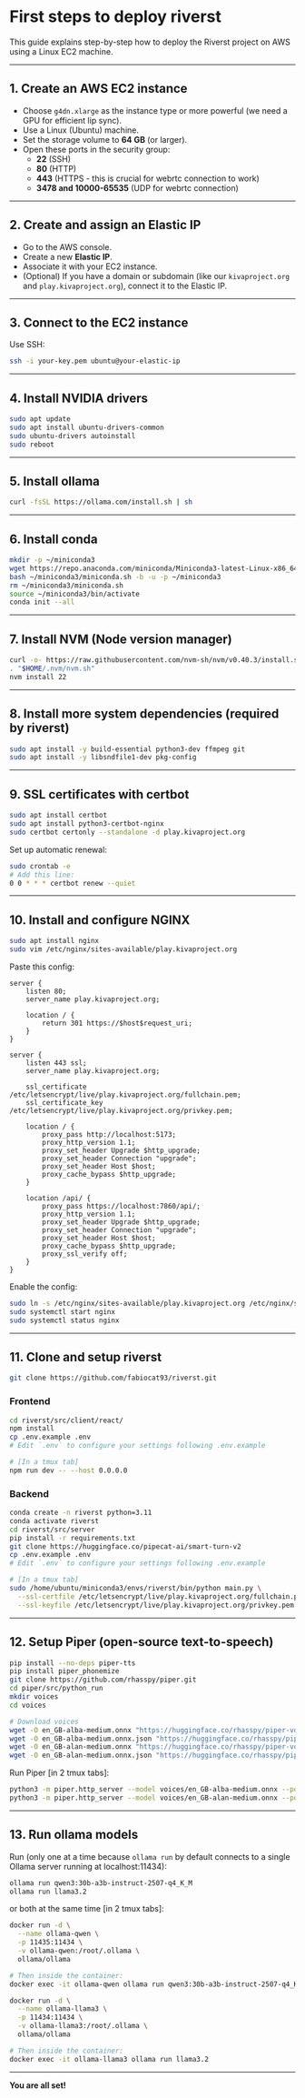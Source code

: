 # First steps to deploy riverst

This guide explains step-by-step how to deploy the Riverst project on AWS using a Linux EC2 machine.

---

## 1. Create an AWS EC2 instance

- Choose `g4dn.xlarge` as the instance type or more powerful (we need a GPU for efficient lip sync).
- Use a Linux (Ubuntu) machine.
- Set the storage volume to **64 GB** (or larger).
- Open these ports in the security group:
  - **22** (SSH)
  - **80** (HTTP)
  - **443** (HTTPS - this is crucial for webrtc connection to work)
  - **3478 and 10000-65535** (UDP for webrtc connection)

---

## 2. Create and assign an Elastic IP

- Go to the AWS console.
- Create a new **Elastic IP**.
- Associate it with your EC2 instance.
- (Optional) If you have a domain or subdomain (like our `kivaproject.org` and `play.kivaproject.org`), connect it to the Elastic IP.

---

## 3. Connect to the EC2 instance

Use SSH:
```bash
ssh -i your-key.pem ubuntu@your-elastic-ip
```

---

## 4. Install NVIDIA drivers

```bash
sudo apt update
sudo apt install ubuntu-drivers-common
sudo ubuntu-drivers autoinstall
sudo reboot
```

---

## 5. Install ollama

```bash
curl -fsSL https://ollama.com/install.sh | sh
```

---

## 6. Install conda

```bash
mkdir -p ~/miniconda3
wget https://repo.anaconda.com/miniconda/Miniconda3-latest-Linux-x86_64.sh -O ~/miniconda3/miniconda.sh
bash ~/miniconda3/miniconda.sh -b -u -p ~/miniconda3
rm ~/miniconda3/miniconda.sh
source ~/miniconda3/bin/activate
conda init --all
```

---

## 7. Install NVM (Node version manager)

```bash
curl -o- https://raw.githubusercontent.com/nvm-sh/nvm/v0.40.3/install.sh | bash
. "$HOME/.nvm/nvm.sh"
nvm install 22
```

---

## 8. Install more system dependencies (required by riverst)

```bash
sudo apt install -y build-essential python3-dev ffmpeg git
sudo apt install -y libsndfile1-dev pkg-config
```

---

## 9. SSL certificates with certbot

```bash
sudo apt install certbot
sudo apt install python3-certbot-nginx
sudo certbot certonly --standalone -d play.kivaproject.org
```

Set up automatic renewal:

```bash
sudo crontab -e
# Add this line:
0 0 * * * certbot renew --quiet
```

---

## 10. Install and configure NGINX

```bash
sudo apt install nginx
sudo vim /etc/nginx/sites-available/play.kivaproject.org
```

Paste this config:

```nginx
server {
    listen 80;
    server_name play.kivaproject.org;

    location / {
        return 301 https://$host$request_uri;
    }
}

server {
    listen 443 ssl;
    server_name play.kivaproject.org;

    ssl_certificate /etc/letsencrypt/live/play.kivaproject.org/fullchain.pem;
    ssl_certificate_key /etc/letsencrypt/live/play.kivaproject.org/privkey.pem;

    location / {
        proxy_pass http://localhost:5173;
        proxy_http_version 1.1;
        proxy_set_header Upgrade $http_upgrade;
        proxy_set_header Connection "upgrade";
        proxy_set_header Host $host;
        proxy_cache_bypass $http_upgrade;
    }

    location /api/ {
        proxy_pass https://localhost:7860/api/;
        proxy_http_version 1.1;
        proxy_set_header Upgrade $http_upgrade;
        proxy_set_header Connection "upgrade";
        proxy_set_header Host $host;
        proxy_cache_bypass $http_upgrade;
        proxy_ssl_verify off;
    }
}
```

Enable the config:

```bash
sudo ln -s /etc/nginx/sites-available/play.kivaproject.org /etc/nginx/sites-enabled/
sudo systemctl start nginx
sudo systemctl status nginx
```

---

## 11. Clone and setup riverst

```bash
git clone https://github.com/fabiocat93/riverst.git
```

### Frontend

```bash
cd riverst/src/client/react/
npm install
cp .env.example .env
# Edit `.env` to configure your settings following .env.example

# [In a tmux tab]
npm run dev -- --host 0.0.0.0
```

### Backend

```bash
conda create -n riverst python=3.11
conda activate riverst
cd riverst/src/server
pip install -r requirements.txt
git clone https://huggingface.co/pipecat-ai/smart-turn-v2
cp .env.example .env
# Edit `.env` to configure your settings following .env.example

# [In a tmux tab]
sudo /home/ubuntu/miniconda3/envs/riverst/bin/python main.py \
  --ssl-certfile /etc/letsencrypt/live/play.kivaproject.org/fullchain.pem \
  --ssl-keyfile /etc/letsencrypt/live/play.kivaproject.org/privkey.pem
```

---

## 12. Setup Piper (open-source text-to-speech)

```bash
pip install --no-deps piper-tts
pip install piper_phonemize
git clone https://github.com/rhasspy/piper.git
cd piper/src/python_run
mkdir voices
cd voices

# Download voices
wget -O en_GB-alba-medium.onnx "https://huggingface.co/rhasspy/piper-voices/resolve/v1.0.0/en/en_GB/alba/medium/en_GB-alba-medium.onnx?download=true"
wget -O en_GB-alba-medium.onnx.json "https://huggingface.co/rhasspy/piper-voices/resolve/v1.0.0/en/en_GB/alba/medium/en_GB-alba-medium.onnx.json?download=true"
wget -O en_GB-alan-medium.onnx "https://huggingface.co/rhasspy/piper-voices/resolve/v1.0.0/en/en_GB/alan/medium/en_GB-alan-medium.onnx?download=true"
wget -O en_GB-alan-medium.onnx.json "https://huggingface.co/rhasspy/piper-voices/resolve/v1.0.0/en/en_GB/alan/medium/en_GB-alan-medium.onnx.json?download=true"
```

Run Piper [in 2 tmux tabs]:

```bash
python3 -m piper.http_server --model voices/en_GB-alba-medium.onnx --port 5001
python3 -m piper.http_server --model voices/en_GB-alan-medium.onnx --port 5002
```

---

## 13. Run ollama models

Run (only one at a time because `ollama run` by default connects to a single Ollama server running at localhost:11434):

```bash
ollama run qwen3:30b-a3b-instruct-2507-q4_K_M
ollama run llama3.2
```

or both at the same time [in 2 tmux tabs]:

```bash
docker run -d \
  --name ollama-qwen \
  -p 11435:11434 \
  -v ollama-qwen:/root/.ollama \
  ollama/ollama

# Then inside the container:
docker exec -it ollama-qwen ollama run qwen3:30b-a3b-instruct-2507-q4_K_M

docker run -d \
  --name ollama-llama3 \
  -p 11434:11434 \
  -v ollama-llama3:/root/.ollama \
  ollama/ollama

# Then inside the container:
docker exec -it ollama-llama3 ollama run llama3.2
```

---

**You are all set!**
